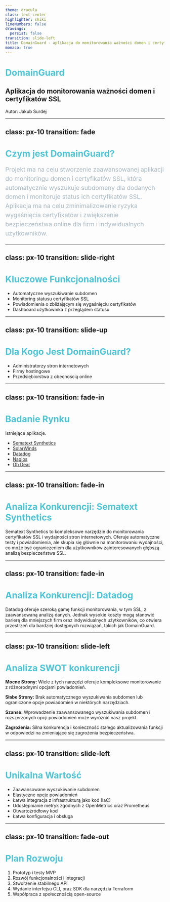 ```yaml
---
theme: dracula
class: text-center
highlighter: shiki
lineNumbers: false
drawings:
  persist: false
transition: slide-left
title: DomainGuard - aplikacja do monitorowania ważności domen i certyfikatów SSL
monaco: true
---
```


# DomainGuard

## Aplikacja do monitorowania ważności domen i certyfikatów SSL

Autor: Jakub Surdej

<style>
h1 {
  color: #4EC5D4;
}
</style>

---
class: px-10
transition: fade
---

# Czym jest DomainGuard?

<p class="description">Projekt ma na celu stworzenie zaawansowanej aplikacji do monitoringu domen i certyfikatów SSL, która automatycznie wyszukuje subdomeny dla dodanych domen i monitoruje status ich certyfikatów SSL. Aplikacja ma na celu zminimalizowanie ryzyka wygaśnięcia certyfikatów i zwiększenie bezpieczeństwa online dla firm i indywidualnych użytkowników.</p>

<style>
.description {
  font-size: 1.2rem;
  line-height: 1.8rem;
  margin-top: 1rem;
  color: #A9B8C3;
}
</style>

---
class: px-10
transition: slide-right
---

# Kluczowe Funkcjonalności

- Automatyczne wyszukiwanie subdomen
- Monitoring statusu certyfikatów SSL
- Powiadomienia o zbliżającym się wygaśnięciu certyfikatów
- Dashboard użytkownika z przeglądem statusu

---
class: px-10
transition: slide-up
---

# Dla Kogo Jest DomainGuard?

- Administratorzy stron internetowych
- Firmy hostingowe
- Przedsiębiorstwa z obecnością online

---
class: px-10
transition: fade-in
---

# Badanie Rynku

Istniejące aplikacje.

<div class="text-left">
<ul>
  <li><a href="https://sematext.com/" target="_blank" rel="noopener">Sematext Synthetics</a></li>
  <li><a href="https://www.solarwinds.com/" target="_blank" rel="noopener">SolarWinds</a></li>
  <li><a href="https://www.datadoghq.com/" target="_blank" rel="noopener">Datadog</a></li>
  <li><a href="https://www.nagios.com/" target="_blank" rel="noopener">Nagios</a></li>
  <li><a href="https://ohdear.app/" target="_blank" rel="noopener">Oh Dear</a></li>
</ul>
</div>

---
class: px-10
transition: fade-in
---

# Analiza Konkurencji: Sematext Synthetics

Sematext Synthetics to kompleksowe narzędzie do monitorowania certyfikatów SSL i wydajności stron internetowych. Oferuje automatyczne testy i powiadomienia, ale skupia się głównie na monitorowaniu wydajności, co może być ograniczeniem dla użytkowników zainteresowanych głębszą analizą bezpieczeństwa SSL.

---
class: px-10
transition: fade-in
---

# Analiza Konkurencji: Datadog

Datadog oferuje szeroką gamę funkcji monitorowania, w tym SSL, z zaawansowaną analizą danych. Jednak wysokie koszty mogą stanowić barierę dla mniejszych firm oraz indywidualnych użytkowników, co otwiera przestrzeń dla bardziej dostępnych rozwiązań, takich jak DomainGuard.

---
class: px-10
transition: slide-left
---

# Analiza SWOT konkurencji

<p>
  <b>Mocne Strony:</b> Wiele z tych narzędzi oferuje kompleksowe monitorowanie z różnorodnymi opcjami powiadomień.
</p>
<p>
  <b>Słabe Strony:</b> Brak automatycznego wyszukiwania subdomen lub ograniczone opcje powiadomień w niektórych narzędziach.
</p>
<p>
  <b>Szanse:</b> Wprowadzenie zaawansowanego wyszukiwania subdomen i rozszerzonych opcji powiadomień może wyróżnić nasz projekt.
</p>
<p>
  <b>Zagrożenia:</b> Silna konkurencja i konieczność stałego aktualizowania funkcji w odpowiedzi na zmieniające się zagrożenia bezpieczeństwa.
</p>

---
class: px-10
transition: slide-left
---

# Unikalna Wartość

- Zaawansowane wyszukiwanie subdomen
- Elastyczne opcje powiadomień
- Łatwa integracja z infrastrukturą jako kod (IaC)
- Udostępnianie metryk zgodnych z OpenMetrics oraz Prometheus
- Otwartoźródłowy kod
- Łatwa konfiguracja i obsługa

---
class: px-10
transition: fade-out
---

# Plan Rozwoju

1. Prototyp i testy MVP
2. Rozwój funkcjonalności i integracji
3. Stworzenie stabilnego API
4. Wydanie interfejsu CLI, oraz SDK dla narzędzia Terraform
5. Współpraca z społecznością open-source
